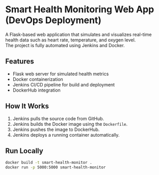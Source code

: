# Smart Health Monitoring Web App (DevOps Deployment)

A Flask-based web application that simulates and visualizes real-time health data such as heart rate, temperature, and oxygen level.  
The project is fully automated using Jenkins and Docker.

## Features
- Flask web server for simulated health metrics
- Docker containerization
- Jenkins CI/CD pipeline for build and deployment
- DockerHub integration

## How It Works
1. Jenkins pulls the source code from GitHub.
2. Jenkins builds the Docker image using the `Dockerfile`.
3. Jenkins pushes the image to DockerHub.
4. Jenkins deploys a running container automatically.

## Run Locally
```bash
docker build -t smart-health-monitor .
docker run -p 5000:5000 smart-health-monitor
